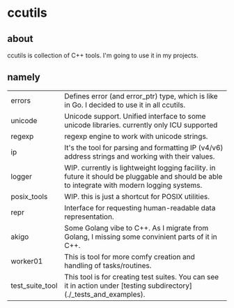 # ccutils

## about

ccutils is collection of C++ tools. I'm going to use it in my projects.

## namely

<table>

<tr>
<td>errors</td>
<td>
Defines error (and error_ptr) type, which is like in Go. I decided to use it in 
all ccutils.
</td>
</tr>

<tr>
<td>unicode</td>
<td>
Unicode support. Unified interface to some unicode libraries. currently only ICU supported
</td>
</tr>

<tr>
<td>regexp</td>
<td>
regexp engine to work with unicode strings.
</td>
</tr>

<tr>
<td>ip</td>
<td>
It's the tool for parsing and formatting IP (v4/v6) address strings and working
with their values.
</td>
</tr>

<tr>
<td>logger</td>
<td>
WIP. currently is lightweight logging facility. in future it should be pluggable 
and should be able to integrate with modern logging systems.
</td>
</tr>

<tr>
<td>posix_tools</td>
<td>
WIP. this is just a shortcut for POSIX utilities.
</td>
</tr>

<tr>
<td>repr</td>
<td>
Interface for requesting human-readable data representation.
</td>
</tr>

<tr>
<td>akigo</td>
<td>
Some Golang vibe to C++. As I migrate from Golang, I missing some convinient
parts of it in C++.
</td>
</tr>

<tr>
<td>worker01</td>
<td>
This is tool for more comfy creation and handling of tasks/routines.
</td>
</tr>

<tr>
<td>test_suite_tool</td>
<td>
This tool is for creating test suites. 
You can see it in action under [testing subdirectory](./_tests_and_examples).
</td>
</tr>

<!--


<tr>
<td></td>
<td>
</td>
</tr>

-->

</table>
